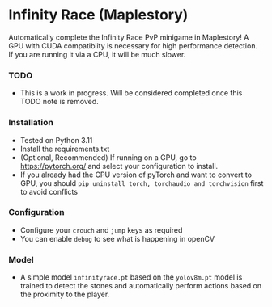 # Infinity Race (Maplestory)

Automatically complete the Infinity Race PvP minigame in Maplestory! A GPU with CUDA compatiblity is necessary for high performance detection. If you are running it via a CPU, it will be much slower.

### TODO
- This is a work in progress. Will be considered completed once this TODO note is removed.

### Installation
- Tested on Python 3.11
- Install the requirements.txt
- (Optional, Recommended) If running on a GPU, go to https://pytorch.org/ and select your configuration to install.
- If you already had the CPU version of pyTorch and want to convert to GPU, you should `pip uninstall torch, torchaudio and torchvision` first to avoid conflicts

### Configuration
- Configure your `crouch` and `jump` keys as required
- You can enable `debug` to see what is happening in openCV

### Model
- A simple model `infinityrace.pt` based on the `yolov8m.pt` model is trained to detect the stones and automatically perform actions based on the proximity to the player.